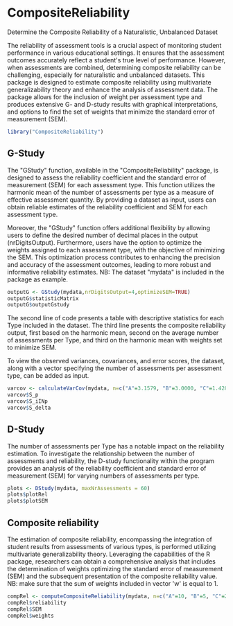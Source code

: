 # CompositeReliability
Determine the Composite Reliability of a Naturalistic, Unbalanced Dataset

The reliability of assessment tools is a crucial aspect of monitoring student performance in various educational settings. It ensures that the assessment outcomes accurately reflect a student's true level of performance. However, when assessments are combined, determining composite reliability can be challenging, especially for naturalistic and unbalanced datasets. This package is designed to estimate composite reliability using multivariate generalizability theory and enhance the analysis of assessment data. The package allows for the inclusion of weight per assessment type and produces extensive G- and D-study results with graphical interpretations, and options to find the set of weights that minimize the standard error of measurement (SEM).

```R
library("CompositeReliability") 
```

## G-Study
The "GStudy" function, available in the "CompositeReliability" package, is designed to assess the reliability coefficient and the standard error of measurement (SEM) for each assessment type. This function utilizes the harmonic mean of the number of assessments per type as a measure of effective assessment quantity. By providing a dataset as input, users can obtain reliable estimates of the reliability coefficient and SEM for each assessment type.

Moreover, the "GStudy" function offers additional flexibility by allowing users to define the desired number of decimal places in the output (nrDigitsOutput). Furthermore, users have the option to optimize the weights assigned to each assessment type, with the objective of minimizing the SEM. This optimization process contributes to enhancing the precision and accuracy of the assessment outcomes, leading to more robust and informative reliability estimates. NB: The dataset "mydata" is included in the package as example.

```R
outputG <- GStudy(mydata,nrDigitsOutput=4,optimizeSEM=TRUE)
outputG$statisticMatrix
outputG$outputGstudy
```

The second line of code presents a table with descriptive statistics for each Type included in the dataset. The third line presents the composite reliability output, first based on the harmonic mean, second on the average number of assessments per Type, and third on the harmonic mean with weights set to minimize SEM.

To view the observed variances, covariances, and error scores, the dataset, along with a vector specifying the number of assessments per assessment type, can be added as input.

```R
varcov <- calculateVarCov(mydata, n=c("A"=3.1579, "B"=3.0000, "C"=1.4286))
varcov$S_p
varcov$S_iINp
varcov$S_delta
```

## D-Study
The number of assessments per Type has a notable impact on the reliability estimation. To investigate the relationship between the number of assessments and reliability, the D-study functionality within the program provides an analysis of the reliability coefficient and standard error of measurement (SEM) for varying numbers of assessments per type.

```R
plots <- DStudy(mydata, maxNrAssessments = 60)
plots$plotRel
plots$plotSEM
```

## Composite reliability
The estimation of composite reliability, encompassing the integration of student results from assessments of various types, is performed utilizing multivariate generalizability theory. Leveraging the capabilities of the R package, researchers can obtain a comprehensive analysis that includes the determination of weights optimizing the standard error of measurement (SEM) and the subsequent presentation of the composite reliability value.
NB: make sure that the sum of weights included in vector 'w' is equal to 1.

```R
compRel <- computeCompositeReliability(mydata, n=c("A"=10, "B"=5, "C"=2), w=c("A"=1/3,"B"=1/3, "C"=1/3), optimizeSEM=TRUE)
compRel$reliability
compRel$SEM
compRel$weights
```

